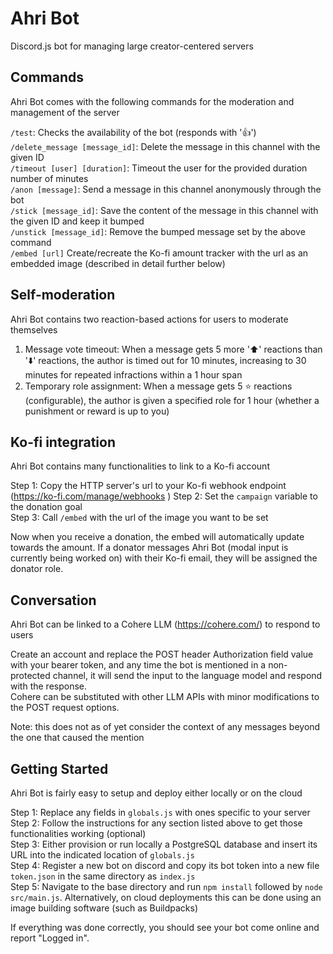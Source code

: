 # Ahri Bot
Discord.js bot for managing large creator-centered servers

## Commands
Ahri Bot comes with the following commands for the moderation and management of the server

`/test`: Checks the availability of the bot (responds with '👍')  
`/delete_message [message_id]`: Delete the message in this channel with the given ID  
`/timeout [user] [duration]`: Timeout the user for the provided duration number of minutes  
`/anon [message]`: Send a message in this channel anonymously through the bot  
`/stick [message_id]`: Save the content of the message in this channel with the given ID and keep it bumped  
`/unstick [message_id]`: Remove the bumped message set by the above command  
`/embed [url]` Create/recreate the Ko-fi amount tracker with the url as an embedded image (described in detail further below)

## Self-moderation
Ahri Bot contains two reaction-based actions for users to moderate themselves

1. Message vote timeout: When a message gets 5 more '⬆️' reactions than '⬇️' reactions, the author is timed out for 10 minutes, increasing to 30 minutes for repeated infractions within a 1 hour span
2. Temporary role assignment: When a message gets 5 ⭐ reactions (configurable), the author is given a specified role for 1 hour (whether a punishment or reward is up to you)

## Ko-fi integration
Ahri Bot contains many functionalities to link to a Ko-fi account

Step 1: Copy the HTTP server's url to your Ko-fi webhook endpoint (https://ko-fi.com/manage/webhooks  )
Step 2: Set the `campaign` variable to the donation goal  
Step 3: Call `/embed` with the url of the image you want to be set

Now when you receive a donation, the embed will automatically update towards the amount. If a donator messages Ahri Bot (modal input is currently being worked on) with their Ko-fi email, they will be assigned the donator role.

## Conversation
Ahri Bot can be linked to a Cohere LLM (https://cohere.com/) to respond to users

Create an account and replace the POST header Authorization field value with your bearer token, and any time the bot is mentioned in a non-protected channel, it will send the input to the language model and respond with the response.  
Cohere can be substituted with other LLM APIs with minor modifications to the POST request options.

Note: this does not as of yet consider the context of any messages beyond the one that caused the mention

## Getting Started
Ahri Bot is fairly easy to setup and deploy either locally or on the cloud

Step 1: Replace any fields in `globals.js` with ones specific to your server  
Step 2: Follow the instructions for any section listed above to get those functionalities working (optional)  
Step 3: Either provision or run locally a PostgreSQL database and insert its URL into the indicated location of `globals.js`  
Step 4: Register a new bot on discord and copy its bot token into a new file `token.json` in the same directory as `index.js`  
Step 5: Navigate to the base directory and run `npm install` followed by `node src/main.js`. Alternatively, on cloud deployments this can be done using an image building software (such as Buildpacks)

If everything was done correctly, you should see your bot come online and report "Logged in".
